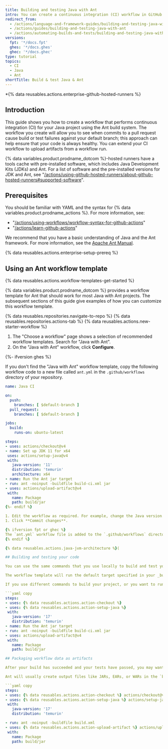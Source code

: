 ```yaml
---
title: Building and testing Java with Ant
intro: You can create a continuous integration (CI) workflow in GitHub Actions to build and test your Java project with Ant.
redirect_from:
  - /actions/language-and-framework-guides/building-and-testing-java-with-ant
  - /actions/guides/building-and-testing-java-with-ant
  - /actions/automating-builds-and-tests/building-and-testing-java-with-ant
versions:
  fpt: '*/docs.fpt'
  ghes: '*/docs.ghes'
  ghec: '*/docs.ghec'
type: tutorial
topics:
  - CI
  - Java
  - Ant
shortTitle: Build & test Java & Ant
---
```


*{% data reusables.actions.enterprise-github-hosted-runners %}

## Introduction

This guide shows you how to create a workflow that performs continuous integration (CI) for your Java project using the Ant build system. The workflow you create will allow you to see when commits to a pull request cause build or test failures against your default branch; this approach can help ensure that your code is always healthy. You can extend your CI workflow to upload artifacts from a workflow run.

{% data variables.product.prodname_dotcom %}-hosted runners have a tools cache with pre-installed software, which includes Java Development Kits (JDKs) and Ant. For a list of software and the pre-installed versions for JDK and Ant, see "[/actions/using-github-hosted-runners/about-github-hosted-runners#supported-software](/actions/using-github-hosted-runners/about-github-hosted-runners#supported-software)".

## Prerequisites

You should be familiar with YAML and the syntax for {% data variables.product.prodname_actions %}. For more information, see:
* "[/actions/using-workflows/workflow-syntax-for-github-actions](/actions/using-workflows/workflow-syntax-for-github-actions)"
* "[/actions/learn-github-actions](/actions/learn-github-actions)"

We recommend that you have a basic understanding of Java and the Ant framework. For more information, see the [Apache Ant Manual](https://ant.apache.org/manual/).

{% data reusables.actions.enterprise-setup-prereq %}

## Using an Ant workflow template

{% data reusables.actions.workflow-templates-get-started %}

{% data variables.product.prodname_dotcom %} provides a workflow template for Ant that should work for most Java with Ant projects. The subsequent sections of this guide give examples of how you can customize this workflow template.

{% data reusables.repositories.navigate-to-repo %}
{% data reusables.repositories.actions-tab %}
{% data reusables.actions.new-starter-workflow %}
1. The "Choose a workflow" page shows a selection of recommended workflow templates. Search for "Java with Ant".
1. On the "Java with Ant" workflow, click **Configure**.

{%- ifversion ghes %}

   If you don't find the "Java with Ant" workflow template, copy the following workflow code to a new file called `ant.yml` in the `.github/workflows` directory of your repository.

   ```yaml copy
   name: Java CI

   on:
     push:
       branches: [ $default-branch ]
     pull_request:
       branches: [ $default-branch ]

   jobs:
     build:
       runs-on: ubuntu-latest

steps:
  - uses: actions/checkout@v4
  - name: Set up JDK 11 for x64
    uses: actions/setup-java@v4
    with:
      java-version: '11'
      distribution: 'temurin'
      architecture: x64
  - name: Run the Ant jar target
  - run: ant -noinput -buildfile build-ci.xml jar
  - uses: actions/upload-artifact@v4
    with:
      name: Package
      path: build/jar
{%- endif %}

1. Edit the workflow as required. For example, change the Java version.
1. Click **Commit changes**.

{% ifversion fpt or ghec %}
   The `ant.yml` workflow file is added to the `.github/workflows` directory of your repository.
{% endif %}

{% data reusables.actions.java-jvm-architecture %}(

## Building and testing your code

You can use the same commands that you use locally to build and test your code.

The workflow template will run the default target specified in your _build.xml_ file.  Your default target will commonly be set to build classes, run tests and package classes into their distributable format, for example, a JAR file.

If you use different commands to build your project, or you want to run a different target, you can specify those. For example, you may want to run the `jar` target that's configured in your `_build-ci.xml_` file.

```yaml copy
steps:
  - uses: {% data reusables.actions.action-checkout %}
  - uses: {% data reusables.actions.action-setup-java %}
    with:
      java-version: '17'
      distribution: 'temurin'
  - name: Run the Ant jar target
  - run: ant -noinput -buildfile build-ci.xml jar
  - uses: actions/upload-artifact@v4
    with:
      name: Package
      path: build/jar

## Packaging workflow data as artifacts

After your build has succeeded and your tests have passed, you may want to upload the resulting Java packages as a build artifact. This will store the built packages as part of the workflow run, and allow you to download them. Artifacts can help you test and debug pull requests in your local environment before they're merged. For more information, see "[/actions/using-workflows/storing-workflow-data-as-artifacts](/actions/using-workflows/storing-workflow-data-as-artifacts)."

Ant will usually create output files like JARs, EARs, or WARs in the `build/jar` directory. You can upload the contents of that directory using the `upload-artifact` action.

```yaml copy
steps:
  - uses: {% data reusables.actions.action-checkout %} actions/checkout@v4;
  - uses: {% data reusables.actions.action-setup-java %} actions/setup-java@v4;
    with:
      java-version: '17'
      distribution: 'temurin'

  - run: ant -noinput -buildfile build.xml
  - uses: {% data reusables.actions.action-upload-artifact %} actions/upload-artifact@v4;
    with:
      name: Package
      path: build/jar
```
